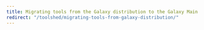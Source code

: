 ```yaml
---
title: Migrating tools from the Galaxy distribution to the Galaxy Main Tool Shed
redirect: "/toolshed/migrating-tools-from-galaxy-distribution/"
---
```

